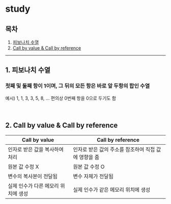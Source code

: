 # study

## 목차
1. [피보나치 수열](#1-피보나치-수열)
2. [Call by value &amp; Call by reference](#2-call-by-value--call-by-reference)

---

## 1. 피보나치 수열
### 첫째 및 둘째 항이 1이며, 그 뒤의 모든 항은 바로 앞 두항의 합인 수열
예시) 1, 1, 3, 3, 5, 8, …
편의상 0번째 항을 0으로 두기도 함
<br/>
<br/>
<br/>
## 2. Call by value & Call by reference
| Call by value | Call by reference |
| --- | --- |
| 인자로 받은 값을 복사하여 처리 | 인자로 받은 값의 주소를 참조하여 직접 값에 영향을 줌 |
| 원본 값 수정 X | 원본 값 수정 O |
| 변수의 복사본이 전달됨 | 변수 자체가 전달됨 |
| 실제 인수가 다른 메모리 위치에 생성 | 실제 인수가 같은 메모리 위치에 생성 |
